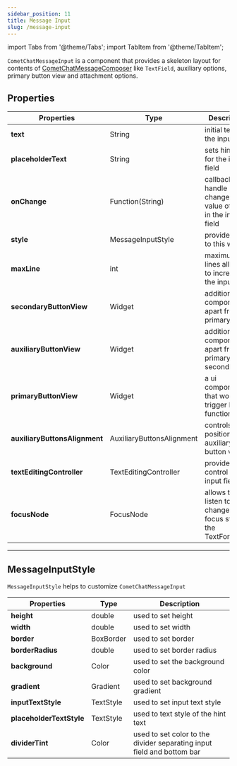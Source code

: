 ```yaml
---
sidebar_position: 11
title: Message Input
slug: /message-input
---
```


import Tabs from '@theme/Tabs';
import TabItem from '@theme/TabItem';

`CometChatMessageInput` is a component that provides a skeleton layout for contents of [CometChatMessageComposer](/ui-kit/flutter/message-composer) like `TextField`, auxiliary options, primary button view and attachment options.

## Properties

| Properties | Type | Description | 
| ---- | ---- | ---- | 
| **text** | String | initial text for the input field | 
| **placeholderText** | String | sets hint text for the input field | 
| **onChange** | Function(String) | callback to handle change in value of text in the input field | 
| **style** | MessageInputStyle | provides style to this widget | 
| **maxLine** | int | maximum lines allowed to increase in the input field | 
| **secondaryButtonView** | Widget | additional ui component apart from primary | 
| **auxiliaryButtonView** | Widget | additional ui component apart from primary and secondary | 
| **primaryButtonView** | Widget | a ui component that would trigger basic functionality | 
| **auxiliaryButtonsAlignment** | AuxiliaryButtonsAlignment | controls position auxiliary button view | 
| **textEditingController** | TextEditingController | provides control of the input field | 
| **focusNode** | FocusNode | allows to listen to changes in focus state of the TextFormField | 

---

## MessageInputStyle

`MessageInputStyle` helps to customize `CometChatMessageInput`

| Properties | Type | Description | 
| ---- | ---- | ---- | 
| **height** | double | used to set height | 
| **width** | double | used to set width | 
| **border** | BoxBorder | used to set border | 
| **borderRadius** | double | used to set border radius | 
| **background** | Color | used to set the background color | 
| **gradient** | Gradient | used to set background gradient | 
| **inputTextStyle** | TextStyle | used to set input text style | 
| **placeholderTextStyle** | TextStyle | used to text style of the hint text | 
| **dividerTint** | Color | used to set color to the divider separating input field and bottom bar | 
